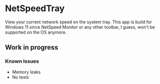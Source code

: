 # NetSpeedTray
View your current network speed on the system tray. This app is build for Windows 11 since NetSpeed Monitor or any other toolbar, I guess, won't be supported on the OS anymore.

## Work in progress

### Known Issues
- Memory leaks
- No tests
